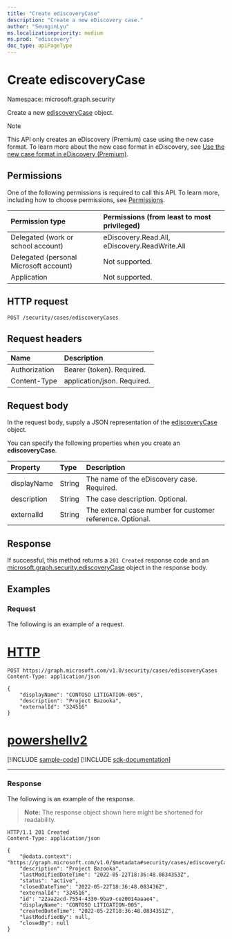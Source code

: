 ```yaml
---
title: "Create ediscoveryCase"
description: "Create a new eDiscovery case."
author: "SeunginLyu"
ms.localizationpriority: medium
ms.prod: "ediscovery"
doc_type: apiPageType
---
```


# Create ediscoveryCase
Namespace: microsoft.graph.security



Create a new [ediscoveryCase](../resources/security-ediscoverycase.md) object.

>[!NOTE]
> This API only creates an eDiscovery (Premium) case using the new case format. To learn more about the new case format in eDiscovery, see [Use the new case format in eDiscovery (Premium)](/microsoft-365/compliance/advanced-ediscovery-new-case-format).
## Permissions
One of the following permissions is required to call this API. To learn more, including how to choose permissions, see [Permissions](/graph/permissions-reference).

|Permission type|Permissions (from least to most privileged)|
|:---|:---|
|Delegated (work or school account)|eDiscovery.Read.All, eDiscovery.ReadWrite.All|
|Delegated (personal Microsoft account)|Not supported.|
|Application|Not supported.|

## HTTP request

<!-- {
  "blockType": "ignored"
}
-->
``` http
POST /security/cases/ediscoveryCases
```

## Request headers
|Name|Description|
|:---|:---|
|Authorization|Bearer {token}. Required.|
|Content-Type|application/json. Required.|

## Request body
In the request body, supply a JSON representation of the [ediscoveryCase](../resources/security-ediscoverycase.md) object.

You can specify the following properties when you create an **ediscoveryCase**.

|Property|Type|Description|
|:---|:---|:---|
|displayName|String|The name of the eDiscovery case. Required.|
|description|String|The case description. Optional.|
|externalId|String|The external case number for customer reference. Optional.|

## Response

If successful, this method returns a `201 Created` response code and an [microsoft.graph.security.ediscoveryCase](../resources/security-ediscoverycase.md) object in the response body.

## Examples

### Request
The following is an example of a request.

# [HTTP](#tab/http)
<!-- {
  "blockType": "request",
  "name": "create_ediscoverycase_from_"
}
-->
``` http
POST https://graph.microsoft.com/v1.0/security/cases/ediscoveryCases
Content-Type: application/json

{
    "displayName": "CONTOSO LITIGATION-005",
    "description": "Project Bazooka",
    "externalId": "324516"
}
```

# [powershellv2](#tab/powershellv2)
[!INCLUDE [sample-code](../includes/snippets/powershellv2/create-ediscoverycase-from--powershellv2-snippets.md)]
[!INCLUDE [sdk-documentation](../includes/snippets/snippets-sdk-documentation-link.md)]

---

### Response
The following is an example of the response.
>**Note:** The response object shown here might be shortened for readability.
<!-- {
  "blockType": "response",
  "truncated": true,
  "@odata.type": "microsoft.graph.security.ediscoveryCase"
}
-->
``` http
HTTP/1.1 201 Created
Content-Type: application/json

{
    "@odata.context": "https://graph.microsoft.com/v1.0/$metadata#security/cases/ediscoveryCases/$entity",
    "description": "Project Bazooka",
    "lastModifiedDateTime": "2022-05-22T18:36:48.0834353Z",
    "status": "active",
    "closedDateTime": "2022-05-22T18:36:48.083436Z",
    "externalId": "324516",
    "id": "22aa2acd-7554-4330-9ba9-ce20014aaae4",
    "displayName": "CONTOSO LITIGATION-005",
    "createdDateTime": "2022-05-22T18:36:48.0834351Z",
    "lastModifiedBy": null,
    "closedBy": null
}
```

